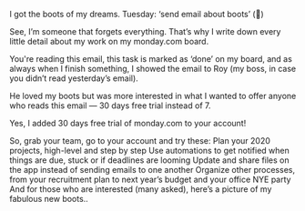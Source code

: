 I got the boots of my dreams.
Tuesday: ‘send email about boots’ (👢)

See, I’m someone that forgets everything. That’s why I write down every little detail about my work on my monday.com board.

You're reading this email, this task is marked as ‘done’ on my board, and as always when I finish something, I showed the email to Roy (my boss, in case you didn’t read yesterday’s email).

He loved my boots but was more interested in what I wanted to offer anyone who reads this email — 30 days free trial instead of 7.

Yes, I added 30 days free trial of monday.com to your account!

So, grab your team, go to your account and try these:
Plan your 2020 projects, high-level and step by step
Use automations to get notified when things are due, stuck or if deadlines are looming
Update and share files on the app instead of sending emails to one another
Organize other processes, from your recruitment plan to next year’s budget and your office NYE party
And for those who are interested (many asked), here’s a picture of my fabulous new boots..
